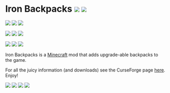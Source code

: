 # Iron Backpacks [![](http://cf.way2muchnoise.eu/full_227049_downloads.svg)](https://minecraft.curseforge.com/projects/iron-backpacks) [![](http://cf.way2muchnoise.eu/versions/For%20MC_227049_all.svg)](https://minecraft.curseforge.com/projects/iron-backpacks)

[![](https://img.shields.io/badge/1.10.2_status-release-green.svg)](https://minecraft.curseforge.com/projects/iron-backpacks/files?filter-game-version=1738749986%3A572&filter-status=1)
[![](https://img.shields.io/badge/Latest_version-2.2.27-blue.svg)](https://minecraft.curseforge.com/projects/iron-backpacks/files?filter-game-version=1738749986%3A572&filter-status=1)
[![](https://img.shields.io/badge/Supported-Fully-brightgreen.svg)](https://minecraft.curseforge.com/projects/iron-backpacks/files?filter-game-version=1738749986%3A572&filter-status=1)

[![](https://img.shields.io/badge/1.8.9_status-beta-yellow.svg)](https://minecraft.curseforge.com/projects/iron-backpacks/files?filter-game-version=1738749986%3A4&filter-status=1)
[![](https://img.shields.io/badge/Latest_version-2.0.5-blue.svg)](https://minecraft.curseforge.com/projects/iron-backpacks/files?filter-game-version=1738749986%3A4&filter-status=1)
[![](https://img.shields.io/badge/Supported-Nope-red.svg)](https://minecraft.curseforge.com/projects/iron-backpacks/files?filter-game-version=1738749986%3A4&filter-status=1)

[![](https://img.shields.io/badge/1.7.10_status-release-green.svg)](https://minecraft.curseforge.com/projects/iron-backpacks/files?filter-game-version=1738749986%3A5&filter-status=1)
[![](https://img.shields.io/badge/Latest_version-1.2.18-blue.svg)](https://minecraft.curseforge.com/projects/iron-backpacks/files?filter-game-version=1738749986%3A5&filter-status=1)
[![](https://img.shields.io/badge/Supported-Bugfixes-green.svg)](https://minecraft.curseforge.com/projects/iron-backpacks/files?filter-game-version=1738749986%3A5&filter-status=1)

Iron Backpacks is a [Minecraft](https://minecraft.net/) mod that adds upgrade-able backpacks to the game.

For all the juicy information (and downloads) see the CurseForge page [here](http://minecraft.curseforge.com/projects/iron-backpacks). Enjoy!

![](https://github.com/gr8pefish/IronBackpacks/blob/abd521c693b2b1567dcc24a406a06b1997964f16/src/main/resources/assets/ironbackpacks/textures/items/backpack_basic.png) ![](https://github.com/gr8pefish/IronBackpacks/blob/abd521c693b2b1567dcc24a406a06b1997964f16/src/main/resources/assets/ironbackpacks/textures/items/backpack_iron.png) ![](https://github.com/gr8pefish/IronBackpacks/blob/abd521c693b2b1567dcc24a406a06b1997964f16/src/main/resources/assets/ironbackpacks/textures/items/backpack_gold.png) ![](https://github.com/gr8pefish/IronBackpacks/blob/abd521c693b2b1567dcc24a406a06b1997964f16/src/main/resources/assets/ironbackpacks/textures/items/backpack_diamond.png)





